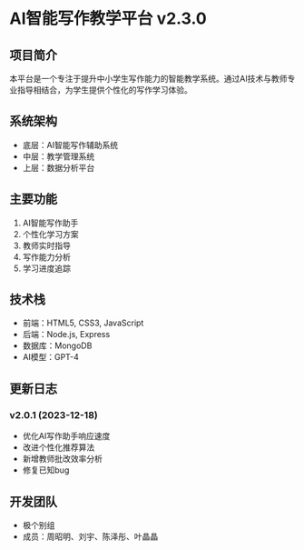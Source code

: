 # AI智能写作教学平台 v2.3.0

## 项目简介
本平台是一个专注于提升中小学生写作能力的智能教学系统。通过AI技术与教师专业指导相结合，为学生提供个性化的写作学习体验。

## 系统架构
- 底层：AI智能写作辅助系统
- 中层：教学管理系统
- 上层：数据分析平台

## 主要功能
1. AI智能写作助手
2. 个性化学习方案
3. 教师实时指导
4. 写作能力分析
5. 学习进度追踪

## 技术栈
- 前端：HTML5, CSS3, JavaScript
- 后端：Node.js, Express
- 数据库：MongoDB
- AI模型：GPT-4

## 更新日志
### v2.0.1 (2023-12-18)
- 优化AI写作助手响应速度
- 改进个性化推荐算法
- 新增教师批改效率分析
- 修复已知bug

## 开发团队
- 极个别组
- 成员：周昭明、刘宇、陈泽彤、叶晶晶